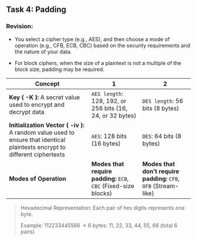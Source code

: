 ## Task 4: Padding

### Revision:

- You select a cipher type (e.g., AES), and then choose a mode of operation (e.g., CFB, ECB, CBC) based on the security requirements and the nature of your data.

- For block ciphers, when the size of a plaintext is not a multiple of the block size, padding may be required.

| Concept | 1 | 2 |
| ------- | ---------- | -------- |
| **Key ( -K ):** A secret value used to encrypt and decrypt data | `AES length`: 128, 192, or 256 bits (16, 24, or 32 bytes) | `DES length`: 56 bits (8 bytes) |
| **Initialization Vector ( -iv ):** A random value used to ensure that identical plaintexts encrypt to different ciphertexts | `AES`: 128 bits (16 bytes) | `DES`: 64 bits (8 bytes) |
| **Modes of Operation** | **Modes that require padding:** `ECB`, `CBC` (Fixed-size blocks) | **Modes that don’t require padding:** `CFB`, `OFB` (Stream-like) |

> Hexadecimal Representation: Each pair of hex digits represents one byte.
> 
> Example: 112233445566 → 6 bytes: 11, 22, 33, 44, 55, 66 (total 6 pairs)
